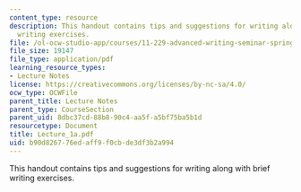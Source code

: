 ```yaml
---
content_type: resource
description: This handout contains tips and suggestions for writing along with brief
  writing exercises.
file: /ol-ocw-studio-app/courses/11-229-advanced-writing-seminar-spring-2004/b90d826776edaff9f0cbde3df3b2a994_Lecture_1a.pdf
file_size: 19147
file_type: application/pdf
learning_resource_types:
- Lecture Notes
license: https://creativecommons.org/licenses/by-nc-sa/4.0/
ocw_type: OCWFile
parent_title: Lecture Notes
parent_type: CourseSection
parent_uid: 8dbc37cd-88b8-90c4-aa5f-a5bf75ba5b1d
resourcetype: Document
title: Lecture_1a.pdf
uid: b90d8267-76ed-aff9-f0cb-de3df3b2a994
---
```

This handout contains tips and suggestions for writing along with brief writing exercises.